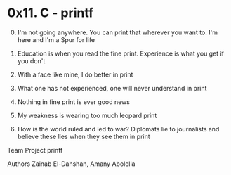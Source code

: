 # 0x11. C - printf

0. I'm not going anywhere. You can print that wherever you want to. I'm here and I'm a Spur for life

1. Education is when you read the fine print. Experience is what you get if you don't

2. With a face like mine, I do better in print

3. What one has not experienced, one will never understand in print

4. Nothing in fine print is ever good news

5. My weakness is wearing too much leopard print
 
6. How is the world ruled and led to war? Diplomats lie to journalists and believe these lies when they see them in print
  

 Team Project printf 
 
 Authors  Zainab El-Dahshan, Amany Abolella
